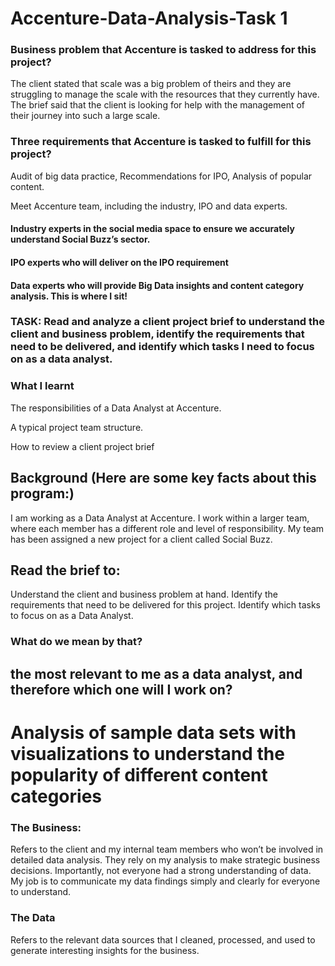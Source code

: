 # Accenture-Data-Analysis-Task 1
### Business problem that Accenture is tasked to address for this project?
The client stated that scale was a big problem of theirs and they are struggling to manage the scale with the resources that they currently have. The brief said that the client is looking for help with the management of their journey into such a large scale.

### Three requirements that Accenture is tasked to fulfill for this project?
Audit of big data practice,
Recommendations for IPO, 
Analysis of popular content.

Meet Accenture team, including the industry, IPO and data experts.
#### Industry experts in the social media space to ensure we accurately understand Social Buzz’s sector.
#### IPO experts who will deliver on the IPO requirement
#### Data experts who will provide Big Data insights and content category analysis. This is where I sit!

### TASK: Read and analyze a client project brief to understand the client and business problem, identify the requirements that need to be delivered, and identify which tasks I need to focus on as a data analyst.

### What I learnt

The responsibilities of a Data Analyst at Accenture.

A typical project team structure.

How to review a client project brief

## Background (Here are some key facts about this program:)

I am working as a Data Analyst at Accenture.
I work within a larger team, where each member has a different role and level of responsibility.
My team has been assigned a new project for a client called Social Buzz.

## Read the brief to:

Understand the client and business problem at hand.
Identify the requirements that need to be delivered for this project.
Identify which tasks to focus on as a Data Analyst.

### What do we mean by that?

## the most relevant to me as a data analyst, and therefore which one will I work on?
# Analysis of sample data sets with visualizations to understand the popularity of different content categories

### The Business: 
Refers to the client and my internal team members who won’t be involved in detailed data analysis.
They rely on my analysis to make strategic business decisions.
Importantly, not everyone had a strong understanding of data. My job is to communicate my data findings simply and clearly for everyone to understand.
 
### The Data 
Refers to the relevant data sources that I cleaned, processed, and used to generate interesting insights for the business.
